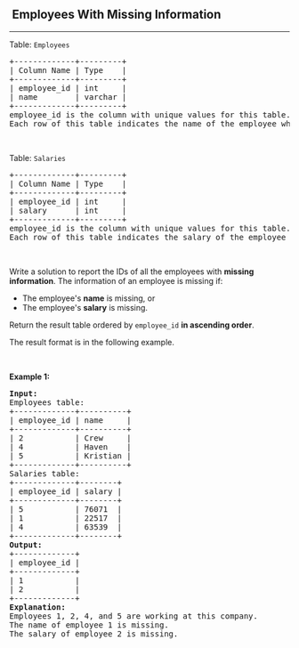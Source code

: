 <h2>  Employees With Missing Information</h2><hr><div><p>Table: <code>Employees</code></p>

<pre>+-------------+---------+
| Column Name | Type    |
+-------------+---------+
| employee_id | int     |
| name        | varchar |
+-------------+---------+
employee_id is the column with unique values for this table.
Each row of this table indicates the name of the employee whose ID is employee_id.
</pre>

<p>&nbsp;</p>

<p>Table: <code>Salaries</code></p>

<pre>+-------------+---------+
| Column Name | Type    |
+-------------+---------+
| employee_id | int     |
| salary      | int     |
+-------------+---------+
employee_id is the column with unique values for this table.
Each row of this table indicates the salary of the employee whose ID is employee_id.
</pre>

<p>&nbsp;</p>

<p>Write a solution to report the IDs of all the employees with <strong>missing information</strong>. The information of an employee is missing if:</p>

<ul>
	<li>The employee's <strong>name</strong> is missing, or</li>
	<li>The employee's <strong>salary</strong> is missing.</li>
</ul>

<p>Return the result table ordered by <code>employee_id</code> <strong>in ascending order</strong>.</p>

<p>The result format is in the following example.</p>

<p>&nbsp;</p>
<p><strong class="example">Example 1:</strong></p>

<pre><strong>Input:</strong> 
Employees table:
+-------------+----------+
| employee_id | name     |
+-------------+----------+
| 2           | Crew     |
| 4           | Haven    |
| 5           | Kristian |
+-------------+----------+
Salaries table:
+-------------+--------+
| employee_id | salary |
+-------------+--------+
| 5           | 76071  |
| 1           | 22517  |
| 4           | 63539  |
+-------------+--------+
<strong>Output:</strong> 
+-------------+
| employee_id |
+-------------+
| 1           |
| 2           |
+-------------+
<strong>Explanation:</strong> 
Employees 1, 2, 4, and 5 are working at this company.
The name of employee 1 is missing.
The salary of employee 2 is missing.
</pre>
</div>